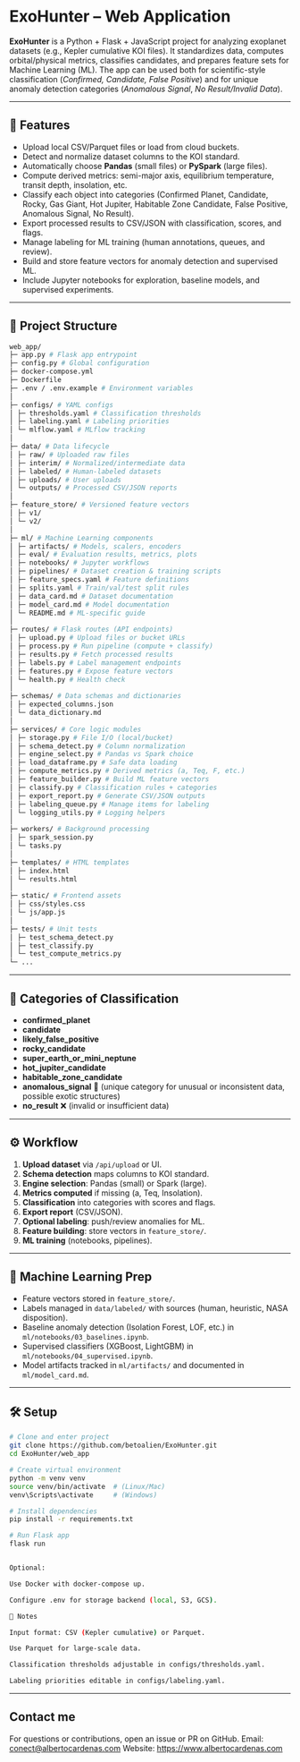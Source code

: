 # ExoHunter – Web Application

**ExoHunter** is a Python + Flask + JavaScript project for analyzing exoplanet datasets (e.g., Kepler cumulative KOI files). It standardizes data, computes orbital/physical metrics, classifies candidates, and prepares feature sets for Machine Learning (ML). The app can be used both for scientific-style classification (*Confirmed, Candidate, False Positive*) and for unique anomaly detection categories (*Anomalous Signal*, *No Result/Invalid Data*).

---

## 🚀 Features

- Upload local CSV/Parquet files or load from cloud buckets.  
- Detect and normalize dataset columns to the KOI standard.  
- Automatically choose **Pandas** (small files) or **PySpark** (large files).  
- Compute derived metrics: semi-major axis, equilibrium temperature, transit depth, insolation, etc.  
- Classify each object into categories (Confirmed Planet, Candidate, Rocky, Gas Giant, Hot Jupiter, Habitable Zone Candidate, False Positive, Anomalous Signal, No Result).  
- Export processed results to CSV/JSON with classification, scores, and flags.  
- Manage labeling for ML training (human annotations, queues, and review).  
- Build and store feature vectors for anomaly detection and supervised ML.  
- Include Jupyter notebooks for exploration, baseline models, and supervised experiments.

---

## 📂 Project Structure

```bash 
web_app/
├─ app.py # Flask app entrypoint
├─ config.py # Global configuration
├─ docker-compose.yml
├─ Dockerfile
├─ .env / .env.example # Environment variables
│
├─ configs/ # YAML configs
│ ├─ thresholds.yaml # Classification thresholds
│ ├─ labeling.yaml # Labeling priorities
│ └─ mlflow.yaml # MLflow tracking
│
├─ data/ # Data lifecycle
│ ├─ raw/ # Uploaded raw files
│ ├─ interim/ # Normalized/intermediate data
│ ├─ labeled/ # Human-labeled datasets
│ ├─ uploads/ # User uploads
│ └─ outputs/ # Processed CSV/JSON reports
│
├─ feature_store/ # Versioned feature vectors
│ ├─ v1/
│ └─ v2/
│
├─ ml/ # Machine Learning components
│ ├─ artifacts/ # Models, scalers, encoders
│ ├─ eval/ # Evaluation results, metrics, plots
│ ├─ notebooks/ # Jupyter workflows
│ ├─ pipelines/ # Dataset creation & training scripts
│ ├─ feature_specs.yaml # Feature definitions
│ ├─ splits.yaml # Train/val/test split rules
│ ├─ data_card.md # Dataset documentation
│ ├─ model_card.md # Model documentation
│ └─ README.md # ML-specific guide
│
├─ routes/ # Flask routes (API endpoints)
│ ├─ upload.py # Upload files or bucket URLs
│ ├─ process.py # Run pipeline (compute + classify)
│ ├─ results.py # Fetch processed results
│ ├─ labels.py # Label management endpoints
│ ├─ features.py # Expose feature vectors
│ └─ health.py # Health check
│
├─ schemas/ # Data schemas and dictionaries
│ ├─ expected_columns.json
│ └─ data_dictionary.md
│
├─ services/ # Core logic modules
│ ├─ storage.py # File I/O (local/bucket)
│ ├─ schema_detect.py # Column normalization
│ ├─ engine_select.py # Pandas vs Spark choice
│ ├─ load_dataframe.py # Safe data loading
│ ├─ compute_metrics.py # Derived metrics (a, Teq, F, etc.)
│ ├─ feature_builder.py # Build ML feature vectors
│ ├─ classify.py # Classification rules + categories
│ ├─ export_report.py # Generate CSV/JSON outputs
│ ├─ labeling_queue.py # Manage items for labeling
│ └─ logging_utils.py # Logging helpers
│
├─ workers/ # Background processing
│ ├─ spark_session.py
│ └─ tasks.py
│
├─ templates/ # HTML templates
│ ├─ index.html
│ └─ results.html
│
├─ static/ # Frontend assets
│ ├─ css/styles.css
│ └─ js/app.js
│
├─ tests/ # Unit tests
│ ├─ test_schema_detect.py
│ ├─ test_classify.py
│ └─ test_compute_metrics.py
└─ ...
```

---

## 🧪 Categories of Classification

- **confirmed_planet**  
- **candidate**  
- **likely_false_positive**  
- **rocky_candidate**  
- **super_earth_or_mini_neptune**  
- **hot_jupiter_candidate**  
- **habitable_zone_candidate**  
- **anomalous_signal** 🔮 (unique category for unusual or inconsistent data, possible exotic structures)  
- **no_result** ❌ (invalid or insufficient data)  

---

## ⚙️ Workflow

1. **Upload dataset** via `/api/upload` or UI.  
2. **Schema detection** maps columns to KOI standard.  
3. **Engine selection**: Pandas (small) or Spark (large).  
4. **Metrics computed** if missing (a, Teq, Insolation).  
5. **Classification** into categories with scores and flags.  
6. **Export report** (CSV/JSON).  
7. **Optional labeling**: push/review anomalies for ML.  
8. **Feature building**: store vectors in `feature_store/`.  
9. **ML training** (notebooks, pipelines).  

---

## 🔮 Machine Learning Prep

- Feature vectors stored in `feature_store/`.  
- Labels managed in `data/labeled/` with sources (human, heuristic, NASA disposition).  
- Baseline anomaly detection (Isolation Forest, LOF, etc.) in `ml/notebooks/03_baselines.ipynb`.  
- Supervised classifiers (XGBoost, LightGBM) in `ml/notebooks/04_supervised.ipynb`.  
- Model artifacts tracked in `ml/artifacts/` and documented in `ml/model_card.md`.  

---

## 🛠️ Setup

```bash
# Clone and enter project
git clone https://github.com/betoalien/ExoHunter.git
cd ExoHunter/web_app

# Create virtual environment
python -m venv venv
source venv/bin/activate  # (Linux/Mac)
venv\Scripts\activate     # (Windows)

# Install dependencies
pip install -r requirements.txt

# Run Flask app
flask run


Optional:

Use Docker with docker-compose up.

Configure .env for storage backend (local, S3, GCS).

📜 Notes

Input format: CSV (Kepler cumulative) or Parquet.

Use Parquet for large-scale data.

Classification thresholds adjustable in configs/thresholds.yaml.

Labeling priorities editable in configs/labeling.yaml.
```

------

## Contact me

For questions or contributions, open an issue or PR on GitHub.
Email: conect@albertocardenas.com
Website: https://www.albertocardenas.com
